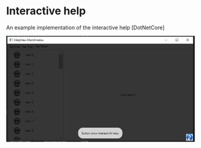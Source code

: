 # Interactive help
An example implementation of the interactive help [DotNetCore]

![img](https://github.com/ilya-negrub/HelpView/blob/master/HelpView/preview.gif)
